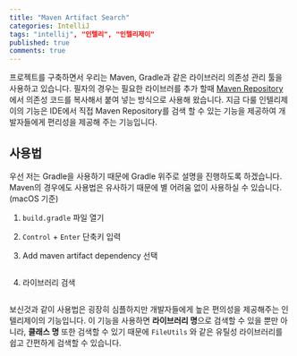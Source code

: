 ```yaml
---
title: "Maven Artifact Search"
categories: IntelliJ
tags: "intellij", "인텔리", "인텔리제이"
published: true
comments: true
---
```




프로젝트를 구축하면서 우리는 Maven, Gradle과 같은 라이브러리 의존성 관리 툴을 사용하고 있습니다. 필자의 경우는 필요한 라이브러를 추가 할때 [Maven Repository](https://mvnrepository.com/) 에서 의존성 코드를 복사해서 붙여 넣는 방식으로 사용해 왔습니다. 지금 다룰 인텔리제이의 기능은 IDE에서 직접 Maven Repository를 검색 할 수 있는 기능을 제공하여 개발자들에게 편리성을 제공해 주는 기능입니다.



## 사용법

우선 저는 Gradle을 사용하기 때문에 Gradle 위주로 설명을 진행하도록 하겠습니다. Maven의 경우에도 사용법은 유사하기 때문에 별 어려움 없이 사용하실 수 있습니다. (macOS 기준)



1. `build.gradle` 파일 열기

2. `Control` + `Enter` 단축키 입력

3. Add maven artifact dependency 선택

   ![]()

4. 라이브러리 검색

   ![]()

보신것과 같이 사용법은 굉장히 심플하지만 개발자들에게 높은 편의성을 제공해주는 인텔리제이의 기능입니다. 이 기능을 사용하면 **라이브러리 명**으로 검색할 수 있을 뿐만 아니라, **클래스 명** 또한 검색할 수 있기 때문에  `FileUtils` 와 같은 유틸성 라이브러리를 쉽고 간편하게 검색할 수 있습니다.
